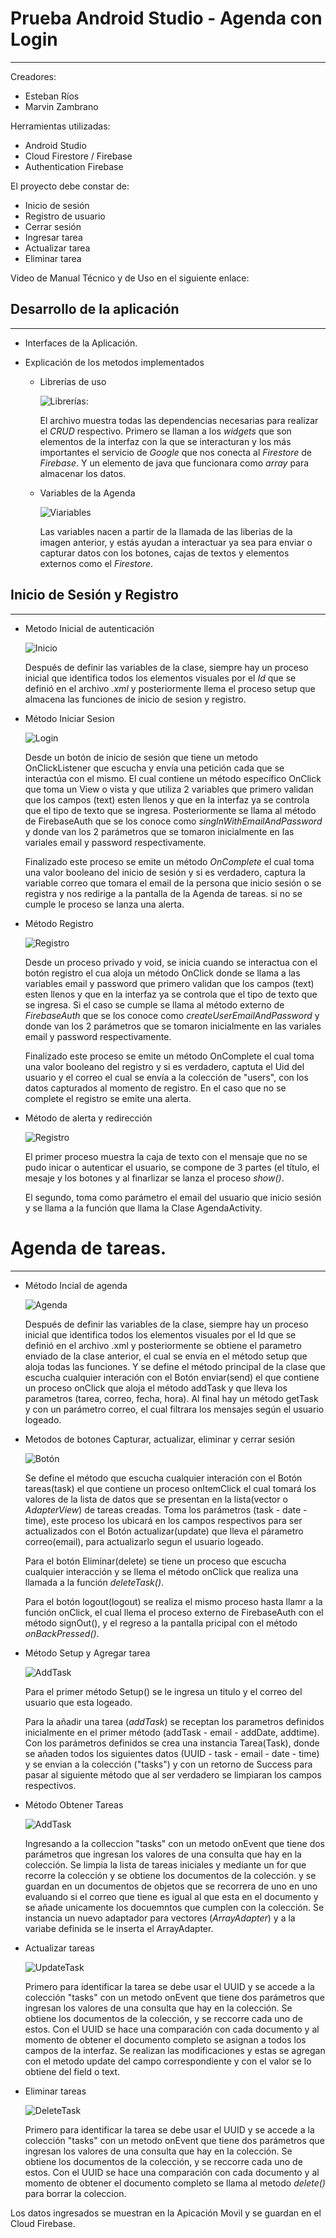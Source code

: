 # Prueba Android Studio - Agenda con Login
***
Creadores:
- Esteban Ríos
- Marvin Zambrano

Herramientas utilizadas:
- Android Studio
- Cloud Firestore / Firebase
- Authentication Firebase

El proyecto debe constar de:
- Inicio de sesión
- Registro de usuario
- Cerrar sesión
- Ingresar tarea
- Actualizar tarea
- Eliminar tarea

Video de Manual Técnico y de Uso en el siguiente enlace:

## Desarrollo de la aplicación
***
- Interfaces de la Aplicación.

- Explicación de los metodos implementados
  
  - Librerías de uso  
  
    ![Librerías](https://github.com/EstebanRios99/prueba-android/blob/master/Capturas/Librerias_Agenda.JPG):  
    
    El archivo muestra todas las dependencias necesarias para realizar el *CRUD* respectivo. Primero se llaman a los *widgets* que son elementos de la interfaz con la que se interacturan y los más importantes el servicio de *Google* que nos conecta al *Firestore* de *Firebase*. Y un elemento de java que funcionara como *array* para almacenar los datos.
    
  - Variables de la Agenda  
  
    ![Viariables](https://github.com/EstebanRios99/prueba-android/blob/master/Capturas/Variables_Agenda.JPG)  
    
    Las variables nacen a partir de la llamada de las liberias de la imagen anterior, y estás ayudan a interactuar ya sea para enviar o capturar datos con los botones, cajas de textos y elementos externos como el *Firestore*.
    
## Inicio de Sesión y Registro
***
  - Metodo Inicial de autenticación  
  
    ![Inicio](https://github.com/EstebanRios99/prueba-android/blob/master/Capturas/OnCreate_Autenticación.JPG)  
    
    Después de definir las variables de la clase, siempre hay un proceso inicial que identifica todos los elementos visuales por el *Id* que se definió en el archivo *.xml* y posteriormente llema el proceso setup que almacena las funciones de inicio de sesion y registro.
    
  - Método Iniciar Sesion  
  
    ![Login](https://github.com/EstebanRios99/prueba-android/blob/master/Capturas/Metodo_IniciarSesion.JPG)  
    
    Desde un botón de inicio de sesión que tiene un metodo OnClickListener que escucha y envía una petición cada que se interactúa con el mismo. El cual contiene un método específico OnClick que toma un View o vista y que utiliza 2 variables que primero validan que los campos (text) esten llenos y que en la interfaz ya se controla que el tipo de texto que se ingresa. Posteriormente se llama al método de FirebaseAuth que se los conoce como _singInWithEmailAndPassword_ y donde van los 2 parámetros que se tomaron inicialmente en las variales email y password respectivamente.  
    
    Finalizado este proceso se emite un método _OnComplete_ el cual toma una valor booleano del inicio de sesión y si es verdadero, captura la variable correo que tomara el email de la persona que inicio sesión o se registra y nos redirige a la pantalla de la Agenda de tareas. si no se cumple le proceso se lanza una alerta.
    
  - Método Registro  
  
    ![Registro](https://github.com/EstebanRios99/prueba-android/blob/master/Capturas/Metodo_Registrar.JPG)  
    
    Desde un proceso privado y void, se inicia cuando se interactua con el botón registro el cua aloja un método OnClick donde se llama a las variables email y password que primero validan que los campos (text) esten llenos y que en la interfaz ya se controla que el tipo de texto que se ingresa. Si el caso se cumple se llama al método externo de *FirebaseAuth* que se los conoce como _createUserEmailAndPassword_ y donde van los 2 parámetros que se tomaron inicialmente en las variales email y password respectivamente.  
    
    Finalizado este proceso se emite un método OnComplete el cual toma una valor booleano del registro y si es verdadero, captuta el Uid del usuario y el correo el cual se envía a la colección de "users", con los datos capturados al momento de registro. En el caso que no se complete el registro se emite una alerta.
    
  - Método de alerta y redirección  
  
    ![Registro](https://github.com/EstebanRios99/prueba-android/blob/master/Capturas/Metodo_Alerta_y_Redireccion.JPG)  
    
    El primer proceso muestra la caja de texto con el mensaje que no se pudo inicar o autenticar el usuario, se compone de 3 partes (el título, el mesaje y los botones y al finarlizar se lanza el proceso _show()_.  
    
    El segundo, toma como parámetro el email del usuario que inicio sesión y se llama a la función que llama la Clase AgendaActivity.

# Agenda de tareas.
***
  - Método Incial de agenda  
  
    ![Agenda](https://github.com/EstebanRios99/prueba-android/blob/master/Capturas/OnCreate_Agenda_Enviar.JPG)  
    
    Después de definir las variables de la clase, siempre hay un proceso inicial que identifica todos los elementos visuales por el Id que se definió en el archivo .xml y posteriormente se obtiene el parametro enviado de la clase anterior, el cual se envía en el método setup que aloja todas las funciones. Y se define el método principal de la clase que escucha cualquier interación con el Botón enviar(send) el que contiene un proceso onClick que aloja el método addTask y que lleva los parametros (tarea, correo, fecha, hora). Al final hay un método getTask y con un parámetro correo, el cual filtrara los mensajes según el usuario logeado.
    
  - Metodos de botones Capturar, actualizar, eliminar y cerrar sesión 
  
  
    ![Botón](https://github.com/EstebanRios99/prueba-android/blob/master/Capturas/OnCreate_Agenda_Botones_Capturar_Actualizar_Eliminar.JPG)  
    
    Se define el método que escucha cualquier interación con el Botón tareas(task) el que contiene un proceso onItemClick el cual tomará los valores de la lista de datos que se presentan en la lista(vector o _AdapterView_) de tareas creadas. Toma los parámetros (task - date - time), este proceso los ubicará en los campos respectivos para ser actualizados con el Botón actualizar(update) que lleva el párametro correo(email), para actualizarlo segun el usuario logeado.  
    
    Para el botón Eliminar(delete) se tiene un proceso que escucha cualquier interacción y se llema el método onClick que realiza una llamada a la función _deleteTask()_.  
    
    Para el botón logout(logout) se realiza el mismo proceso hasta llamr a la función onClick, el cual llema el proceso externo de FirebaseAuth con el método signOut(), y el regreso a la pantalla pricipal con el método _onBackPressed()_.
    
   - Método Setup y Agregar tarea  
   
     ![AddTask](https://github.com/EstebanRios99/prueba-android/blob/master/Capturas/Metodo_Setup_y_Agregar_Tarea.JPG)  
     
     Para el primer método Setup() se le ingresa un titulo y el correo del usuario que esta logeado.  
     
     Para la añadir una tarea (_addTask_) se receptan los parametros definidos inicialmente en el primer método (addTask - email - addDate, addtime). Con los parámetros definidos se crea una instancia Tarea(Task), donde se añaden todos los siguientes datos (UUID - task - email - date - time) y se envian a la colección ("tasks") y con un retorno de Success para pasar al siguiente método que al ser verdadero se limpiaran los campos respectivos.
     
  - Método Obtener Tareas  
  
    ![AddTask](https://github.com/EstebanRios99/prueba-android/blob/master/Capturas/Metodo_Obtener_Tareas.JPG)  
    
    Ingresando a la colleccion "tasks" con un metodo onEvent que tiene dos parámetros que ingresan los valores de una consulta que hay en la colección. Se limpia la lista de tareas iniciales y mediante un for que recorre la colección y se obtiene los documentos de la colección. y se guardan en un documentos de objetos que se recorrera de uno en uno evaluando si el correo que tiene es igual al que esta en el documento y se añade unicamente los docuemntos que cumplen con la colección. Se instancia un nuevo adaptador para vectores (_ArrayAdapter_) y a la variabe definida se le inserta el ArrayAdapter.
    
  - Actualizar tareas  
  
    ![UpdateTask](https://github.com/EstebanRios99/prueba-android/blob/master/Capturas/Metodo_Actualizar_Tarea.JPG)  
    
    Primero para identificar la tarea se debe usar el UUID y se accede a la colección "tasks" con un metodo onEvent que tiene dos parámetros que ingresan los valores de una consulta que hay en la colección. Se obtiene los documentos de la colección, y se reccorre cada uno de estos. Con el UUID se hace una comparación con cada documento y al momento de obtener el documento completo se asignan a todos los campos de la interfaz. Se realizan las modificaciones y estas se agregan con el metodo update del campo correspondiente y con el valor se lo obtiene del field o text.  
    
  - Eliminar tareas  
  
    ![DeleteTask](https://github.com/EstebanRios99/prueba-android/blob/master/Capturas/Metodo_Eliminar_Tarea.JPG)  
    
    Primero para identificar la tarea se debe usar el UUID y se accede a la colección "tasks" con un metodo onEvent que tiene dos parámetros que ingresan los valores de una consulta que hay en la colección. Se obtiene los documentos de la colección, y se reccorre cada uno de estos. Con el UUID se hace una comparación con cada documento y al momento de obtener el documento completo se llama al metodo _delete()_ para borrar la coleccion.
    
   Los datos ingresados se muestran en la Apicación Movil y se guardan en el Cloud Firebase.
